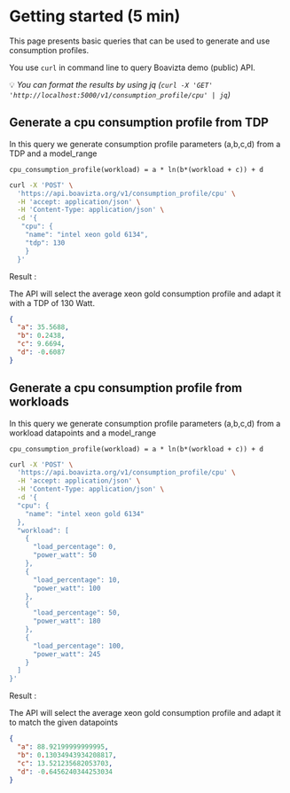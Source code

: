 # Getting started (5 min)

This page presents basic queries that can be used to generate and use consumption profiles.

You use `curl` in command line to query Boavizta demo (public) API.

💡 _You can format the results by using jq (`curl -X 'GET' 'http://localhost:5000/v1/consumption_profile/cpu' | jq`)_


## Generate a cpu consumption profile from TDP

In this query we generate consumption profile parameters (a,b,c,d) from a TDP and a model_range

```cpu_consumption_profile(workload) = a * ln(b*(workload + c)) + d```

```bash
curl -X 'POST' \
  'https://api.boavizta.org/v1/consumption_profile/cpu' \
  -H 'accept: application/json' \
  -H 'Content-Type: application/json' \
  -d '{
   "cpu": {
    "name": "intel xeon gold 6134",
    "tdp": 130
    }
  }'
```

Result :

The API will select the average xeon gold consumption profile and adapt it with a TDP of 130 Watt.

```json
{
  "a": 35.5688,
  "b": 0.2438,
  "c": 9.6694,
  "d": -0.6087
}
```

## Generate a cpu consumption profile from workloads

In this query we generate consumption profile parameters (a,b,c,d) from a workload datapoints and a model_range

```cpu_consumption_profile(workload) = a * ln(b*(workload + c)) + d```

```bash
curl -X 'POST' \
  'https://api.boavizta.org/v1/consumption_profile/cpu' \
  -H 'accept: application/json' \
  -H 'Content-Type: application/json' \
  -d '{
  "cpu": {
    "name": "intel xeon gold 6134"
  },
  "workload": [
    {
      "load_percentage": 0,
      "power_watt": 50
    },
    {
      "load_percentage": 10,
      "power_watt": 100
    },
    {
      "load_percentage": 50,
      "power_watt": 180
    },
    {
      "load_percentage": 100,
      "power_watt": 245
    }
  ]
}'
```

Result :

The API will select the average xeon gold consumption profile and adapt it to match the given datapoints

```json
{
  "a": 88.92199999999995,
  "b": 0.13034943934208817,
  "c": 13.521235682053703,
  "d": -0.6456240344253034
}
```
